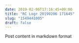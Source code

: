 ```yaml
---
date: 2019-02-06T17:16:45+09:00
title: "RC Logr 20190206 171645"
slug: "1549441005"
draft: false
---
```


Post content in markdown format
